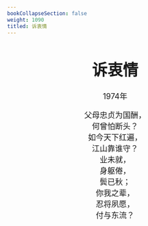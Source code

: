 ```yaml
---
bookCollapseSection: false
weight: 1090
titled: 诉衷情
---
```


<div align="center">

<font size="4">

# 诉衷情
1974年

父母忠贞为国酬，  
何曾怕断头？  
如今天下红遍，  
江山靠谁守？  
业未就，  
身躯倦，  
鬓已秋；  
你我之辈，  
忍将夙愿，  
付与东流？

</font>

</div>

